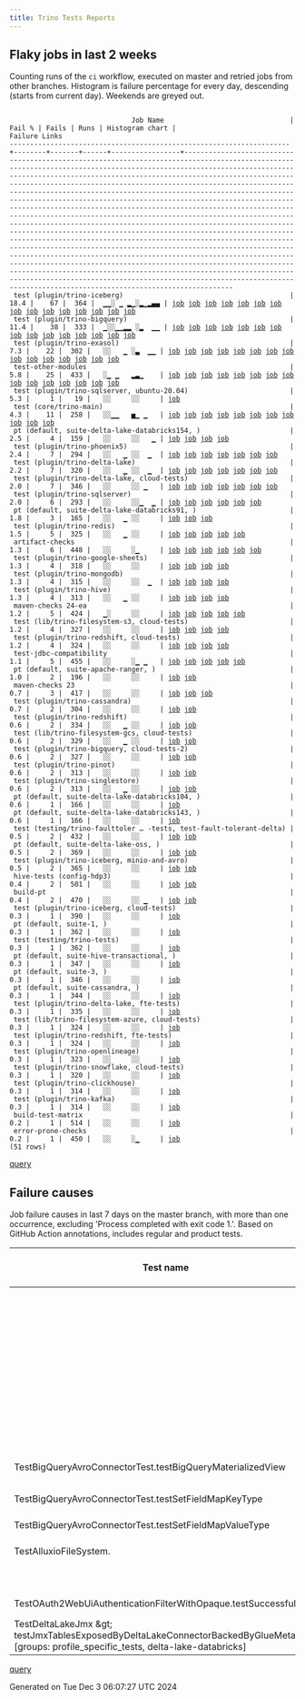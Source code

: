 ```yaml
---
title: Trino Tests Reports
---
```


## Flaky jobs in last 2 weeks

Counting runs of the `ci` workflow, executed on master and retried jobs from other branches.
Histogram is failure percentage for every day, descending (starts from current day).
Weekends are greyed out.
<pre><code>
                              Job Name                               | Fail % | Fails | Runs | Histogram chart |                                                                                                                                                                                                                                                                                                                                                                                                                                                                                                                                                                                                                  Failure Links                                                                                                                                                                                                                                                                                                                                                                                                                                                                                                                                                                                                                   
---------------------------------------------------------------------+--------+-------+------+-----------------+--------------------------------------------------------------------------------------------------------------------------------------------------------------------------------------------------------------------------------------------------------------------------------------------------------------------------------------------------------------------------------------------------------------------------------------------------------------------------------------------------------------------------------------------------------------------------------------------------------------------------------------------------------------------------------------------------------------------------------------------------------------------------------------------------------------------------------------------------------------------------------------------------------------------------------------------------------------------------------------------------------------------------------------------------------------------------------------------------------------------------------------------------------------------------------------------------------------------------------------------------
 test (plugin/trino-iceberg)                                         |   18.4 |    67 |  364 |  ▁▁░ ▁ ▂▁░▂▁▂▄▄ | <a href="https://github.com/trinodb/trino/actions/runs/12114297472/job/33770713989">job</a> <a href="https://github.com/trinodb/trino/actions/runs/12117352697/job/33779718798">job</a> <a href="https://github.com/trinodb/trino/actions/runs/12102294949/job/33743220759">job</a> <a href="https://github.com/trinodb/trino/actions/runs/12064146628/job/33640541983">job</a> <a href="https://github.com/trinodb/trino/actions/runs/12068707580/job/33654487478">job</a> <a href="https://github.com/trinodb/trino/actions/runs/12043599290/job/33579276298">job</a> <a href="https://github.com/trinodb/trino/actions/runs/12023318758/job/33517054692">job</a> <a href="https://github.com/trinodb/trino/actions/runs/12027548611/job/33528955333">job</a> <a href="https://github.com/trinodb/trino/actions/runs/12027548611/job/33531834924">job</a> <a href="https://github.com/trinodb/trino/actions/runs/12027548611/job/33533425669">job</a> <a href="https://github.com/trinodb/trino/actions/runs/12028587227/job/33532128651">job</a> <a href="https://github.com/trinodb/trino/actions/runs/12009084182/job/33473124757">job</a> <a href="https://github.com/trinodb/trino/actions/runs/12019225291/job/33505628024">job</a> <a href="https://github.com/trinodb/trino/actions/runs/12019225291/job/33505628024">job</a> <a href="https://github.com/trinodb/trino/actions/runs/11984635016/job/33415642201">job</a>  
 test (plugin/trino-bigquery)                                        |   11.4 |    38 |  333 |  ▁░░▁▁▂▂ ░▂  ▁▁ | <a href="https://github.com/trinodb/trino/actions/runs/12117352697/job/33779709162">job</a> <a href="https://github.com/trinodb/trino/actions/runs/12120732400/job/33790181191">job</a> <a href="https://github.com/trinodb/trino/actions/runs/12085363808/job/33702497001">job</a> <a href="https://github.com/trinodb/trino/actions/runs/12060069850/job/33629859936">job</a> <a href="https://github.com/trinodb/trino/actions/runs/12062133873/job/33635335931">job</a> <a href="https://github.com/trinodb/trino/actions/runs/12067497018/job/33650647122">job</a> <a href="https://github.com/trinodb/trino/actions/runs/12073500559/job/33669752628">job</a> <a href="https://github.com/trinodb/trino/actions/runs/12044940491/job/33582785972">job</a> <a href="https://github.com/trinodb/trino/actions/runs/12047554019/job/33590374625">job</a> <a href="https://github.com/trinodb/trino/actions/runs/12048519460/job/33593383890">job</a> <a href="https://github.com/trinodb/trino/actions/runs/12049152382/job/33595392705">job</a> <a href="https://github.com/trinodb/trino/actions/runs/12049433994/job/33596232874">job</a> <a href="https://github.com/trinodb/trino/actions/runs/12027279659/job/33528048290">job</a> <a href="https://github.com/trinodb/trino/actions/runs/12027548611/job/33528944099">job</a> <a href="https://github.com/trinodb/trino/actions/runs/12027548611/job/33531821932">job</a>  
 test (plugin/trino-exasol)                                          |    7.3 |    22 |  302 |   ░░   ▁ ░▃  ▁▁ | <a href="https://github.com/trinodb/trino/actions/runs/12114363497/job/33770859743">job</a> <a href="https://github.com/trinodb/trino/actions/runs/12062133873/job/33635338870">job</a> <a href="https://github.com/trinodb/trino/actions/runs/12044940491/job/33582789367">job</a> <a href="https://github.com/trinodb/trino/actions/runs/12056751255/job/33619984327">job</a> <a href="https://github.com/trinodb/trino/actions/runs/12024451776/job/33520011024">job</a> <a href="https://github.com/trinodb/trino/actions/runs/12024451776/job/33520011024">job</a> <a href="https://github.com/trinodb/trino/actions/runs/12029743933/job/33535761738">job</a> <a href="https://github.com/trinodb/trino/actions/runs/12033079551/job/33546473043">job</a> <a href="https://github.com/trinodb/trino/actions/runs/12033079551/job/33546473043">job</a> <a href="https://github.com/trinodb/trino/actions/runs/12014599238/job/33490878364">job</a> <a href="https://github.com/trinodb/trino/actions/runs/11982209841/job/33409887646">job</a> <a href="https://github.com/trinodb/trino/actions/runs/11984744426/job/33415910983">job</a> <a href="https://github.com/trinodb/trino/actions/runs/11984744426/job/33415910983">job</a> <a href="https://github.com/trinodb/trino/actions/runs/11967640778/job/33365218139">job</a> <a href="https://github.com/trinodb/trino/actions/runs/11925986890/job/33239072897">job</a>  
 test-other-modules                                                  |    5.8 |    25 |  433 |   ░▁ ▁   ▂▃▁    | <a href="https://github.com/trinodb/trino/actions/runs/12113366621/job/33768204967">job</a> <a href="https://github.com/trinodb/trino/actions/runs/12100155376/job/33738460952">job</a> <a href="https://github.com/trinodb/trino/actions/runs/12100155376/job/33738460952">job</a> <a href="https://github.com/trinodb/trino/actions/runs/12060069850/job/33629825950">job</a> <a href="https://github.com/trinodb/trino/actions/runs/12073500559/job/33669712628">job</a> <a href="https://github.com/trinodb/trino/actions/runs/12047554019/job/33590315654">job</a> <a href="https://github.com/trinodb/trino/actions/runs/12049239030/job/33595574032">job</a> <a href="https://github.com/trinodb/trino/actions/runs/12051140374/job/33601522108">job</a> <a href="https://github.com/trinodb/trino/actions/runs/11991914007/job/33431115659">job</a> <a href="https://github.com/trinodb/trino/actions/runs/11999167824/job/33446778823">job</a> <a href="https://github.com/trinodb/trino/actions/runs/11999167824/job/33446778823">job</a> <a href="https://github.com/trinodb/trino/actions/runs/11984744426/job/33415864507">job</a> <a href="https://github.com/trinodb/trino/actions/runs/11984744426/job/33415864507">job</a> <a href="https://github.com/trinodb/trino/actions/runs/11986842907/job/33420323159">job</a> <a href="https://github.com/trinodb/trino/actions/runs/11986842907/job/33420323159">job</a>  
 test (plugin/trino-sqlserver, ubuntu-20.04)                         |    5.3 |     1 |   19 |   ░░     ░░     | <a href="https://github.com/trinodb/trino/actions/runs/11910093868/job/33188889254">job</a>                                                                                                                                                                                                                                                                                                                                                                                                                                                                                                                                                                                                                                                                                                                                                                                                                                                                                                                                                                                                                                                                                                                                                                  
 test (core/trino-main)                                              |    4.3 |    11 |  258 |   ░░▁▁   ▅▁ ▁   | <a href="https://github.com/trinodb/trino/actions/runs/12085363808/job/33702494980">job</a> <a href="https://github.com/trinodb/trino/actions/runs/12064146628/job/33640535634">job</a> <a href="https://github.com/trinodb/trino/actions/runs/12065218318/job/33643586609">job</a> <a href="https://github.com/trinodb/trino/actions/runs/12054182621/job/33611677859">job</a> <a href="https://github.com/trinodb/trino/actions/runs/12029743933/job/33535753988">job</a> <a href="https://github.com/trinodb/trino/actions/runs/12011573113/job/33480937634">job</a> <a href="https://github.com/trinodb/trino/actions/runs/11999167824/job/33446804795">job</a> <a href="https://github.com/trinodb/trino/actions/runs/11999167824/job/33446804795">job</a> <a href="https://github.com/trinodb/trino/actions/runs/11982209841/job/33409883166">job</a> <a href="https://github.com/trinodb/trino/actions/runs/11958299999/job/33337588782">job</a> <a href="https://github.com/trinodb/trino/actions/runs/11958299999/job/33337588782">job</a>                                                                                                                                                                                                                                                                                                                                  
 pt (default, suite-delta-lake-databricks154, )                      |    2.5 |     4 |  159 |   ░░     ░░   ▁ | <a href="https://github.com/trinodb/trino/actions/runs/12043599290/job/33579465679">job</a> <a href="https://github.com/trinodb/trino/actions/runs/11925737475/job/33238573564">job</a> <a href="https://github.com/trinodb/trino/actions/runs/11910093868/job/33189301734">job</a> <a href="https://github.com/trinodb/trino/actions/runs/11912695459/job/33197437464">job</a>                                                                                                                                                                                                                                                                                                                                                                                                                                                                                                                                                                                                                                                                                                                                                                                                                                                                                                                  
 test (plugin/trino-phoenix5)                                        |    2.4 |     7 |  294 |   ░░   ▁ ░░  ▁  | <a href="https://github.com/trinodb/trino/actions/runs/12023991388/job/33518807410">job</a> <a href="https://github.com/trinodb/trino/actions/runs/12031081898/job/33540050516">job</a> <a href="https://github.com/trinodb/trino/actions/runs/12031081898/job/33540050516">job</a> <a href="https://github.com/trinodb/trino/actions/runs/11940222193/job/33282487258">job</a> <a href="https://github.com/trinodb/trino/actions/runs/11940222193/job/33282487258">job</a> <a href="https://github.com/trinodb/trino/actions/runs/11940945488/job/33284808023">job</a> <a href="https://github.com/trinodb/trino/actions/runs/11923270255/job/33231334815">job</a>                                                                                                                                                                                                                                                                                                                                                                                                                                                                                                                                                                                                                                                                  
 test (plugin/trino-delta-lake)                                      |    2.2 |     7 |  320 |   ░░   ▁ ░░  ▁  | <a href="https://github.com/trinodb/trino/actions/runs/12081323873/job/33690252993">job</a> <a href="https://github.com/trinodb/trino/actions/runs/12062133873/job/33635336671">job</a> <a href="https://github.com/trinodb/trino/actions/runs/12028587227/job/33532123617">job</a> <a href="https://github.com/trinodb/trino/actions/runs/12028587227/job/33532123617">job</a> <a href="https://github.com/trinodb/trino/actions/runs/12040740167/job/33571264807">job</a> <a href="https://github.com/trinodb/trino/actions/runs/11936547343/job/33270541400">job</a> <a href="https://github.com/trinodb/trino/actions/runs/11936547343/job/33270541400">job</a>                                                                                                                                                                                                                                                                                                                                                                                                                                                                                                                                                                                                                                                                  
 test (plugin/trino-delta-lake, cloud-tests)                         |    2.0 |     7 |  346 |   ░░     ░░ ▁   | <a href="https://github.com/trinodb/trino/actions/runs/12062133873/job/33635337268">job</a> <a href="https://github.com/trinodb/trino/actions/runs/11979799717/job/33402968504">job</a> <a href="https://github.com/trinodb/trino/actions/runs/11952364943/job/33317990953">job</a> <a href="https://github.com/trinodb/trino/actions/runs/11952735997/job/33319181705">job</a> <a href="https://github.com/trinodb/trino/actions/runs/11952735997/job/33319181705">job</a> <a href="https://github.com/trinodb/trino/actions/runs/11910093868/job/33188874018">job</a> <a href="https://github.com/trinodb/trino/actions/runs/11923535924/job/33232158066">job</a>                                                                                                                                                                                                                                                                                                                                                                                                                                                                                                                                                                                                                                                                  
 test (plugin/trino-sqlserver)                                       |    2.0 |     6 |  293 |   ░░     ░░▁  ▁ | <a href="https://github.com/trinodb/trino/actions/runs/12120732400/job/33790198869">job</a> <a href="https://github.com/trinodb/trino/actions/runs/12067497018/job/33650662943">job</a> <a href="https://github.com/trinodb/trino/actions/runs/11966660474/job/33362685540">job</a> <a href="https://github.com/trinodb/trino/actions/runs/11966660474/job/33362685540">job</a> <a href="https://github.com/trinodb/trino/actions/runs/11974717154/job/33386508117">job</a> <a href="https://github.com/trinodb/trino/actions/runs/11923535924/job/33232167535">job</a>                                                                                                                                                                                                                                                                                                                                                                                                                                                                                                                                                                                                                                                                                                                                                  
 pt (default, suite-delta-lake-databricks91, )                       |    1.8 |     3 |  165 |   ░░   ▁ ░░     | <a href="https://github.com/trinodb/trino/actions/runs/12043599290/job/33579463729">job</a> <a href="https://github.com/trinodb/trino/actions/runs/12028587227/job/33532587998">job</a> <a href="https://github.com/trinodb/trino/actions/runs/12028587227/job/33532587998">job</a>                                                                                                                                                                                                                                                                                                                                                                                                                                                                                                                                                                                                                                                                                                                                                                                                                                                                                                                                                                                                  
 test (plugin/trino-redis)                                           |    1.5 |     5 |  325 |   ░░   ▁ ░░     | <a href="https://github.com/trinodb/trino/actions/runs/12033079551/job/33546486447">job</a> <a href="https://github.com/trinodb/trino/actions/runs/12033079551/job/33546486447">job</a> <a href="https://github.com/trinodb/trino/actions/runs/12016669633/job/33497449277">job</a> <a href="https://github.com/trinodb/trino/actions/runs/11966660474/job/33362684007">job</a> <a href="https://github.com/trinodb/trino/actions/runs/11966660474/job/33362684007">job</a>                                                                                                                                                                                                                                                                                                                                                                                                                                                                                                                                                                                                                                                                                                                                                                                                                                  
 artifact-checks                                                     |    1.3 |     6 |  448 |   ░░     ░▁     | <a href="https://github.com/trinodb/trino/actions/runs/12063104593/job/33637773808">job</a> <a href="https://github.com/trinodb/trino/actions/runs/11982024655/job/33409326070">job</a> <a href="https://github.com/trinodb/trino/actions/runs/11981986824/job/33409214215">job</a> <a href="https://github.com/trinodb/trino/actions/runs/11981986824/job/33409214215">job</a> <a href="https://github.com/trinodb/trino/actions/runs/11953550390/job/33321657018">job</a> <a href="https://github.com/trinodb/trino/actions/runs/11912695459/job/33196844287">job</a>                                                                                                                                                                                                                                                                                                                                                                                                                                                                                                                                                                                                                                                                                                                                                  
 test (plugin/trino-google-sheets)                                   |    1.3 |     4 |  318 |   ░░     ░░     | <a href="https://github.com/trinodb/trino/actions/runs/11978022177/job/33397231050">job</a> <a href="https://github.com/trinodb/trino/actions/runs/11952153052/job/33317372915">job</a> <a href="https://github.com/trinodb/trino/actions/runs/11922110164/job/33227744143">job</a> <a href="https://github.com/trinodb/trino/actions/runs/11923270255/job/33231330761">job</a>                                                                                                                                                                                                                                                                                                                                                                                                                                                                                                                                                                                                                                                                                                                                                                                                                                                                                                                  
 test (plugin/trino-mongodb)                                         |    1.3 |     4 |  315 |   ░░     ░░  ▁  | <a href="https://github.com/trinodb/trino/actions/runs/12056121466/job/33618049269">job</a> <a href="https://github.com/trinodb/trino/actions/runs/11940222193/job/33282485811">job</a> <a href="https://github.com/trinodb/trino/actions/runs/11940222193/job/33282485811">job</a> <a href="https://github.com/trinodb/trino/actions/runs/11941730098/job/33287318975">job</a>                                                                                                                                                                                                                                                                                                                                                                                                                                                                                                                                                                                                                                                                                                                                                                                                                                                                                                                  
 test (plugin/trino-hive)                                            |    1.3 |     4 |  313 |   ░░   ▁ ░░     | <a href="https://github.com/trinodb/trino/actions/runs/12053137717/job/33608188639">job</a> <a href="https://github.com/trinodb/trino/actions/runs/12024451776/job/33520011410">job</a> <a href="https://github.com/trinodb/trino/actions/runs/12024451776/job/33520011410">job</a> <a href="https://github.com/trinodb/trino/actions/runs/11923270255/job/33231330972">job</a>                                                                                                                                                                                                                                                                                                                                                                                                                                                                                                                                                                                                                                                                                                                                                                                                                                                                                                                  
 maven-checks 24-ea                                                  |    1.2 |     5 |  424 |   ▁░     ░░     | <a href="https://github.com/trinodb/trino/actions/runs/12114058970/job/33770007502">job</a> <a href="https://github.com/trinodb/trino/actions/runs/12109817391/job/33759379173">job</a> <a href="https://github.com/trinodb/trino/actions/runs/12046886591/job/33588293264">job</a> <a href="https://github.com/trinodb/trino/actions/runs/11952153052/job/33317286145">job</a> <a href="https://github.com/trinodb/trino/actions/runs/11932065606/job/33256255448">job</a>                                                                                                                                                                                                                                                                                                                                                                                                                                                                                                                                                                                                                                                                                                                                                                                                                                  
 test (lib/trino-filesystem-s3, cloud-tests)                         |    1.2 |     4 |  327 |   ░░     ░░     | <a href="https://github.com/trinodb/trino/actions/runs/12043599290/job/33579271644">job</a> <a href="https://github.com/trinodb/trino/actions/runs/11932065606/job/33256325639">job</a> <a href="https://github.com/trinodb/trino/actions/runs/11941508549/job/33286561341">job</a> <a href="https://github.com/trinodb/trino/actions/runs/11911523839/job/33193410879">job</a>                                                                                                                                                                                                                                                                                                                                                                                                                                                                                                                                                                                                                                                                                                                                                                                                                                                                                                                  
 test (plugin/trino-redshift, cloud-tests)                           |    1.2 |     4 |  324 |   ░░     ░░     | <a href="https://github.com/trinodb/trino/actions/runs/12043599290/job/33579279138">job</a> <a href="https://github.com/trinodb/trino/actions/runs/12029743933/job/33535770810">job</a> <a href="https://github.com/trinodb/trino/actions/runs/11906079377/job/33177616208">job</a> <a href="https://github.com/trinodb/trino/actions/runs/11922110164/job/33227753666">job</a>                                                                                                                                                                                                                                                                                                                                                                                                                                                                                                                                                                                                                                                                                                                                                                                                                                                                                                                  
 test-jdbc-compatibility                                             |    1.1 |     5 |  455 |   ░░     ░▁ ▁   | <a href="https://github.com/trinodb/trino/actions/runs/12084352606/job/33699367645">job</a> <a href="https://github.com/trinodb/trino/actions/runs/12062133873/job/33635310122">job</a> <a href="https://github.com/trinodb/trino/actions/runs/11982024655/job/33409327509">job</a> <a href="https://github.com/trinodb/trino/actions/runs/11944670464/job/33296014995">job</a> <a href="https://github.com/trinodb/trino/actions/runs/11950257380/job/33311370860">job</a>                                                                                                                                                                                                                                                                                                                                                                                                                                                                                                                                                                                                                                                                                                                                                                                                                                  
 pt (default, suite-apache-ranger, )                                 |    1.0 |     2 |  196 |   ░░     ░░     | <a href="https://github.com/trinodb/trino/actions/runs/12060467495/job/33631179325">job</a> <a href="https://github.com/trinodb/trino/actions/runs/12026031079/job/33524555645">job</a>                                                                                                                                                                                                                                                                                                                                                                                                                                                                                                                                                                                                                                                                                                                                                                                                                                                                                                                                                                                                                                                                                  
 maven-checks 23                                                     |    0.7 |     3 |  417 |   ░░     ░░     | <a href="https://github.com/trinodb/trino/actions/runs/12114058970/job/33770006909">job</a> <a href="https://github.com/trinodb/trino/actions/runs/11981986824/job/33409213723">job</a> <a href="https://github.com/trinodb/trino/actions/runs/11981986824/job/33409213723">job</a>                                                                                                                                                                                                                                                                                                                                                                                                                                                                                                                                                                                                                                                                                                                                                                                                                                                                                                                                                                                                  
 test (plugin/trino-cassandra)                                       |    0.7 |     2 |  304 |   ░░     ░░     | <a href="https://github.com/trinodb/trino/actions/runs/12040740167/job/33571263022">job</a> <a href="https://github.com/trinodb/trino/actions/runs/11913519939/job/33199474278">job</a>                                                                                                                                                                                                                                                                                                                                                                                                                                                                                                                                                                                                                                                                                                                                                                                                                                                                                                                                                                                                                                                                                  
 test (plugin/trino-redshift)                                        |    0.6 |     2 |  334 |   ░░   ▁ ░░     | <a href="https://github.com/trinodb/trino/actions/runs/12024451776/job/33520015784">job</a> <a href="https://github.com/trinodb/trino/actions/runs/12024451776/job/33520015784">job</a>                                                                                                                                                                                                                                                                                                                                                                                                                                                                                                                                                                                                                                                                                                                                                                                                                                                                                                                                                                                                                                                                                  
 test (lib/trino-filesystem-gcs, cloud-tests)                        |    0.6 |     2 |  329 |   ░░   ▁ ░░     | <a href="https://github.com/trinodb/trino/actions/runs/12024451776/job/33520007347">job</a> <a href="https://github.com/trinodb/trino/actions/runs/12024451776/job/33520007347">job</a>                                                                                                                                                                                                                                                                                                                                                                                                                                                                                                                                                                                                                                                                                                                                                                                                                                                                                                                                                                                                                                                                                  
 test (plugin/trino-bigquery, cloud-tests-2)                         |    0.6 |     2 |  327 |   ░░     ░░     | <a href="https://github.com/trinodb/trino/actions/runs/11973910005/job/33383899273">job</a> <a href="https://github.com/trinodb/trino/actions/runs/11943245784/job/33291970759">job</a>                                                                                                                                                                                                                                                                                                                                                                                                                                                                                                                                                                                                                                                                                                                                                                                                                                                                                                                                                                                                                                                                                  
 test (plugin/trino-pinot)                                           |    0.6 |     2 |  313 |   ░░     ░░     | <a href="https://github.com/trinodb/trino/actions/runs/12021950981/job/33513372217">job</a> <a href="https://github.com/trinodb/trino/actions/runs/12016669633/job/33497448578">job</a>                                                                                                                                                                                                                                                                                                                                                                                                                                                                                                                                                                                                                                                                                                                                                                                                                                                                                                                                                                                                                                                                                  
 test (plugin/trino-singlestore)                                     |    0.6 |     2 |  313 |   ░░   ▁ ░░     | <a href="https://github.com/trinodb/trino/actions/runs/12031081898/job/33540053933">job</a> <a href="https://github.com/trinodb/trino/actions/runs/12031081898/job/33540053933">job</a>                                                                                                                                                                                                                                                                                                                                                                                                                                                                                                                                                                                                                                                                                                                                                                                                                                                                                                                                                                                                                                                                                  
 pt (default, suite-delta-lake-databricks104, )                      |    0.6 |     1 |  166 |   ░░     ░░     | <a href="https://github.com/trinodb/trino/actions/runs/11922975387/job/33230741472">job</a>                                                                                                                                                                                                                                                                                                                                                                                                                                                                                                                                                                                                                                                                                                                                                                                                                                                                                                                                                                                                                                                                                                                                                                  
 pt (default, suite-delta-lake-databricks143, )                      |    0.6 |     1 |  166 |   ░░     ░░     | <a href="https://github.com/trinodb/trino/actions/runs/11922110164/job/33228115181">job</a>                                                                                                                                                                                                                                                                                                                                                                                                                                                                                                                                                                                                                                                                                                                                                                                                                                                                                                                                                                                                                                                                                                                                                                  
 test (testing/trino-faulttoler … -tests, test-fault-tolerant-delta) |    0.5 |     2 |  432 |   ░░     ░░     | <a href="https://github.com/trinodb/trino/actions/runs/11981832834/job/33408934627">job</a> <a href="https://github.com/trinodb/trino/actions/runs/11981832834/job/33408934627">job</a>                                                                                                                                                                                                                                                                                                                                                                                                                                                                                                                                                                                                                                                                                                                                                                                                                                                                                                                                                                                                                                                                                  
 pt (default, suite-delta-lake-oss, )                                |    0.5 |     2 |  369 |   ░░     ░░     | <a href="https://github.com/trinodb/trino/actions/runs/12043599290/job/33579468089">job</a> <a href="https://github.com/trinodb/trino/actions/runs/12014599238/job/33491333097">job</a>                                                                                                                                                                                                                                                                                                                                                                                                                                                                                                                                                                                                                                                                                                                                                                                                                                                                                                                                                                                                                                                                                  
 test (plugin/trino-iceberg, minio-and-avro)                         |    0.5 |     2 |  365 |   ░░     ░░     | <a href="https://github.com/trinodb/trino/actions/runs/12114297472/job/33770714770">job</a> <a href="https://github.com/trinodb/trino/actions/runs/11922975387/job/33230412884">job</a>                                                                                                                                                                                                                                                                                                                                                                                                                                                                                                                                                                                                                                                                                                                                                                                                                                                                                                                                                                                                                                                                                  
 hive-tests (config-hdp3)                                            |    0.4 |     2 |  501 |   ░░     ░░     | <a href="https://github.com/trinodb/trino/actions/runs/12010110864/job/33476266174">job</a> <a href="https://github.com/trinodb/trino/actions/runs/12010110864/job/33476266174">job</a>                                                                                                                                                                                                                                                                                                                                                                                                                                                                                                                                                                                                                                                                                                                                                                                                                                                                                                                                                                                                                                                                                  
 build-pt                                                            |    0.4 |     2 |  470 |   ░░     ░░ ▁   | <a href="https://github.com/trinodb/trino/actions/runs/11952735997/job/33319113202">job</a> <a href="https://github.com/trinodb/trino/actions/runs/11952735997/job/33319113202">job</a>                                                                                                                                                                                                                                                                                                                                                                                                                                                                                                                                                                                                                                                                                                                                                                                                                                                                                                                                                                                                                                                                                  
 test (plugin/trino-iceberg, cloud-tests)                            |    0.3 |     1 |  390 |   ░░     ░░     | <a href="https://github.com/trinodb/trino/actions/runs/11964569157/job/33357155305">job</a>                                                                                                                                                                                                                                                                                                                                                                                                                                                                                                                                                                                                                                                                                                                                                                                                                                                                                                                                                                                                                                                                                                                                                                  
 pt (default, suite-1, )                                             |    0.3 |     1 |  362 |   ░░     ░░     | <a href="https://github.com/trinodb/trino/actions/runs/11915367059/job/33206071357">job</a>                                                                                                                                                                                                                                                                                                                                                                                                                                                                                                                                                                                                                                                                                                                                                                                                                                                                                                                                                                                                                                                                                                                                                                  
 test (testing/trino-tests)                                          |    0.3 |     1 |  362 |   ░░     ░░     | <a href="https://github.com/trinodb/trino/actions/runs/11941508549/job/33286578322">job</a>                                                                                                                                                                                                                                                                                                                                                                                                                                                                                                                                                                                                                                                                                                                                                                                                                                                                                                                                                                                                                                                                                                                                                                  
 pt (default, suite-hive-transactional, )                            |    0.3 |     1 |  347 |   ░░     ░░     | <a href="https://github.com/trinodb/trino/actions/runs/12015829676/job/33495178856">job</a>                                                                                                                                                                                                                                                                                                                                                                                                                                                                                                                                                                                                                                                                                                                                                                                                                                                                                                                                                                                                                                                                                                                                                                  
 pt (default, suite-3, )                                             |    0.3 |     1 |  346 |   ░░     ░░     | <a href="https://github.com/trinodb/trino/actions/runs/12047554019/job/33590796988">job</a>                                                                                                                                                                                                                                                                                                                                                                                                                                                                                                                                                                                                                                                                                                                                                                                                                                                                                                                                                                                                                                                                                                                                                                  
 pt (default, suite-cassandra, )                                     |    0.3 |     1 |  344 |   ░░     ░░     | <a href="https://github.com/trinodb/trino/actions/runs/11944670464/job/33296387041">job</a>                                                                                                                                                                                                                                                                                                                                                                                                                                                                                                                                                                                                                                                                                                                                                                                                                                                                                                                                                                                                                                                                                                                                                                  
 test (plugin/trino-delta-lake, fte-tests)                           |    0.3 |     1 |  335 |   ░░     ░░     | <a href="https://github.com/trinodb/trino/actions/runs/12027548611/job/33528950730">job</a>                                                                                                                                                                                                                                                                                                                                                                                                                                                                                                                                                                                                                                                                                                                                                                                                                                                                                                                                                                                                                                                                                                                                                                  
 test (lib/trino-filesystem-azure, cloud-tests)                      |    0.3 |     1 |  324 |   ░░     ░░     | <a href="https://github.com/trinodb/trino/actions/runs/12027548611/job/33528942045">job</a>                                                                                                                                                                                                                                                                                                                                                                                                                                                                                                                                                                                                                                                                                                                                                                                                                                                                                                                                                                                                                                                                                                                                                                  
 test (plugin/trino-redshift, fte-tests)                             |    0.3 |     1 |  324 |   ░░     ░░     | <a href="https://github.com/trinodb/trino/actions/runs/12043599290/job/33579279303">job</a>                                                                                                                                                                                                                                                                                                                                                                                                                                                                                                                                                                                                                                                                                                                                                                                                                                                                                                                                                                                                                                                                                                                                                                  
 test (plugin/trino-openlineage)                                     |    0.3 |     1 |  323 |   ░░     ░░     | <a href="https://github.com/trinodb/trino/actions/runs/12016669633/job/33497447306">job</a>                                                                                                                                                                                                                                                                                                                                                                                                                                                                                                                                                                                                                                                                                                                                                                                                                                                                                                                                                                                                                                                                                                                                                                  
 test (plugin/trino-snowflake, cloud-tests)                          |    0.3 |     1 |  320 |   ░░     ░░     | <a href="https://github.com/trinodb/trino/actions/runs/11964569157/job/33357159406">job</a>                                                                                                                                                                                                                                                                                                                                                                                                                                                                                                                                                                                                                                                                                                                                                                                                                                                                                                                                                                                                                                                                                                                                                                  
 test (plugin/trino-clickhouse)                                      |    0.3 |     1 |  314 |   ░░     ░░     | <a href="https://github.com/trinodb/trino/actions/runs/12060069850/job/33629860600">job</a>                                                                                                                                                                                                                                                                                                                                                                                                                                                                                                                                                                                                                                                                                                                                                                                                                                                                                                                                                                                                                                                                                                                                                                  
 test (plugin/trino-kafka)                                           |    0.3 |     1 |  314 |   ░░     ░░     | <a href="https://github.com/trinodb/trino/actions/runs/11928441102/job/33245477917">job</a>                                                                                                                                                                                                                                                                                                                                                                                                                                                                                                                                                                                                                                                                                                                                                                                                                                                                                                                                                                                                                                                                                                                                                                  
 build-test-matrix                                                   |    0.2 |     1 |  514 |   ░░     ░░     | <a href="https://github.com/trinodb/trino/actions/runs/11917637304/job/33213187967">job</a>                                                                                                                                                                                                                                                                                                                                                                                                                                                                                                                                                                                                                                                                                                                                                                                                                                                                                                                                                                                                                                                                                                                                                                  
 error-prone-checks                                                  |    0.2 |     1 |  450 |   ░░     ░▁     | <a href="https://github.com/trinodb/trino/actions/runs/11982024655/job/33409326567">job</a>                                                                                                                                                                                                                                                                                                                                                                                                                                                                                                                                                                                                                                                                                                                                                                                                                                                                                                                                                                                                                                                                                                                                                                  
(51 rows)
</code></pre>
[query](https://github.com/trinodb/reports/blob/827ae775c4fd29cff470f937df3b16ece3f68a4d/sql/tests/jobs.sql)

## Failure causes

Job failure causes in last 7 days on the master branch, with more than one occurrence,
excluding 'Process completed with exit code 1.'.
Based on GitHub Action annotations, includes regular and product tests.

| Test name                                                                                                                                     | Message                                                                                                                                                                                                     | Test failures | Run failures | % of runs | First seen at           | Last seen at            | Failure Links                                                                                                                                                                                                                                                                                                                                                                                                    |
| --------------------------------------------------------------------------------------------------------------------------------------------- | ----------------------------------------------------------------------------------------------------------------------------------------------------------------------------------------------------------- | -------------:| ------------:| ---------:| ----------------------- | ----------------------- | ---------------------------------------------------------------------------------------------------------------------------------------------------------------------------------------------------------------------------------------------------------------------------------------------------------------------------------------------------------------------------------------------------------------- |
|                                                                                                                                               | Canceling since a higher priority waiting request for 'workflow=ci,\&lt;br/\&gt;                                                                                                                                  |            88 |            7 |       1.1 | 2024-11-29 14:49:38.000 | 2024-12-02 07:04:58.000 | <a href="https://github.com/trinodb/trino/actions/runs/12086415082/job/33705717335">job</a> <a href="https://github.com/trinodb/trino/actions/runs/12086415082/job/33706104888">job</a> <a href="https://github.com/trinodb/trino/actions/runs/12086415082/job/33706105698">job</a> <a href="https://github.com/trinodb/trino/actions/runs/12086415082/job/33706106027">job</a> <a href="https://github.com/trinodb/trino/actions/runs/12086415082/job/33706106338">job</a>  |
|                                                                                                                                               | The operation was canceled.                                                                                                                                                                                 |            79 |           13 |       2.0 | 2024-11-26 12:37:55.000 | 2024-12-02 08:10:45.000 | <a href="https://github.com/trinodb/trino/actions/runs/12029743933/job/33535761738">job</a> <a href="https://github.com/trinodb/trino/actions/runs/12033079551/job/33546473043">job</a> <a href="https://github.com/trinodb/trino/actions/runs/12044940491/job/33582789367">job</a> <a href="https://github.com/trinodb/trino/actions/runs/12056751255/job/33619984327">job</a> <a href="https://github.com/trinodb/trino/actions/runs/12062133873/job/33635338870">job</a>  |
|                                                                                                                                               | Can't find 'action.yml', 'action.yaml' or 'Dockerfile' under '/home/runner/work/trino/trino/.github/actions/process-test-results'. Did you forget to run actions/checkout before running your local action? |            12 |            2 |       0.3 | 2024-12-01 04:18:45.000 | 2024-12-01 05:07:23.000 | <a href="https://github.com/trinodb/trino/actions/runs/12102210639/job/33743043080">job</a> <a href="https://github.com/trinodb/trino/actions/runs/12102210639/job/33743043249">job</a> <a href="https://github.com/trinodb/trino/actions/runs/12102210639/job/33743043362">job</a> <a href="https://github.com/trinodb/trino/actions/runs/12102210639/job/33743043468">job</a> <a href="https://github.com/trinodb/trino/actions/runs/12102210639/job/33743043599">job</a>  |
|                                                                                                                                               | Process completed with exit code 127.                                                                                                                                                                       |            10 |            2 |       0.3 | 2024-12-01 04:18:45.000 | 2024-12-01 05:07:20.000 | <a href="https://github.com/trinodb/trino/actions/runs/12102210639/job/33743043080">job</a> <a href="https://github.com/trinodb/trino/actions/runs/12102210639/job/33743043249">job</a> <a href="https://github.com/trinodb/trino/actions/runs/12102210639/job/33743043362">job</a> <a href="https://github.com/trinodb/trino/actions/runs/12102210639/job/33743043468">job</a> <a href="https://github.com/trinodb/trino/actions/runs/12102210639/job/33743043599">job</a>  |
| TestBigQueryAvroConnectorTest.testBigQueryMaterializedView                                                                                    | No valid spans, queries were executing concurrently                                                                                                                                                         |             7 |            7 |       1.1 | 2024-11-27 06:47:05.000 | 2024-12-02 10:46:15.000 | <a href="https://github.com/trinodb/trino/actions/runs/12044940491/job/33582785972">job</a> <a href="https://github.com/trinodb/trino/actions/runs/12054182621/job/33611680425">job</a> <a href="https://github.com/trinodb/trino/actions/runs/12060069850/job/33629859936">job</a> <a href="https://github.com/trinodb/trino/actions/runs/12062133873/job/33635335931">job</a> <a href="https://github.com/trinodb/trino/actions/runs/12073500559/job/33669752628">job</a>  |
| TestBigQueryAvroConnectorTest.testSetFieldMapKeyType                                                                                          | Unsupported column type: map\(row\(field integer\), integer\)                                                                                                                                               |             4 |            4 |       0.6 | 2024-11-27 06:47:05.000 | 2024-11-27 11:36:42.000 | <a href="https://github.com/trinodb/trino/actions/runs/12044940491/job/33582785972">job</a> <a href="https://github.com/trinodb/trino/actions/runs/12047554019/job/33590374625">job</a> <a href="https://github.com/trinodb/trino/actions/runs/12048519460/job/33593383890">job</a> <a href="https://github.com/trinodb/trino/actions/runs/12049152382/job/33595392705">job</a>                                                                                  |
| TestBigQueryAvroConnectorTest.testSetFieldMapValueType                                                                                        | Unsupported column type: map\(integer, row\(field integer\)\)                                                                                                                                               |             4 |            4 |       0.6 | 2024-11-27 06:47:05.000 | 2024-11-27 11:36:42.000 | <a href="https://github.com/trinodb/trino/actions/runs/12044940491/job/33582785972">job</a> <a href="https://github.com/trinodb/trino/actions/runs/12047554019/job/33590374625">job</a> <a href="https://github.com/trinodb/trino/actions/runs/12048519460/job/33593383890">job</a> <a href="https://github.com/trinodb/trino/actions/runs/12049152382/job/33595392705">job</a>                                                                                  |
| TestAlluxioFileSystem.                                                                                                                        | org.testcontainers.containers.ContainerLaunchException: Container startup failed for image alluxio/alluxio:2.9.5                                                                                            |             3 |            3 |       0.5 | 2024-11-27 10:10:12.000 | 2024-11-28 18:12:51.000 | <a href="https://github.com/trinodb/trino/actions/runs/12047554019/job/33590315654">job</a> <a href="https://github.com/trinodb/trino/actions/runs/12060069850/job/33629825950">job</a> <a href="https://github.com/trinodb/trino/actions/runs/12073500559/job/33669712628">job</a>                                                                                                                                                                  |
|                                                                                                                                               | LeftCurly: '\{' at column 142 should be on a new line.                                                                                                                                                      |             2 |            1 |       0.2 | 2024-12-02 06:57:52.000 | 2024-12-02 06:58:46.000 | <a href="https://github.com/trinodb/trino/actions/runs/12114058970/job/33770006909">job</a> <a href="https://github.com/trinodb/trino/actions/runs/12114058970/job/33770007502">job</a>                                                                                                                                                                                                                                                  |
| TestOAuth2WebUiAuthenticationFilterWithOpaque.testSuccessfulFlow                                                                              | Expecting Optional to contain a value but it was empty.                                                                                                                                                     |             2 |            2 |       0.3 | 2024-11-28 09:02:16.000 | 2024-11-29 13:40:27.000 | <a href="https://github.com/trinodb/trino/actions/runs/12065218318/job/33643586609">job</a> <a href="https://github.com/trinodb/trino/actions/runs/12085363808/job/33702494980">job</a>                                                                                                                                                                                                                                                  |
| TestDeltaLakeJmx \&gt; testJmxTablesExposedByDeltaLakeConnectorBackedByGlueMetastore \[groups: profile\_specific\_tests, delta-lake-databricks\] | Could not find rows:\&lt;br/\&gt;                                                                                                                                                                                 |             2 |            1 |       0.2 | 2024-11-27 04:46:57.000 | 2024-11-27 05:02:54.000 | <a href="https://github.com/trinodb/trino/actions/runs/12043599290/job/33579463729">job</a> <a href="https://github.com/trinodb/trino/actions/runs/12043599290/job/33579465679">job</a>                                                                                                                                                                                                                                                  |

[query](https://github.com/trinodb/reports/blob/827ae775c4fd29cff470f937df3b16ece3f68a4d/sql/tests/annotations.sql)

Generated on Tue Dec  3 06:07:27 UTC 2024
